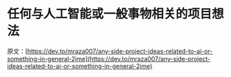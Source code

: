 # 任何与人工智能或一般事物相关的项目想法

原文：[https://dev.to/mraza007/any-side-project-ideas-related-to-ai-or-something-in-general-2jme](https://dev.to/mraza007/any-side-project-ideas-related-to-ai-or-something-in-general-2jme)